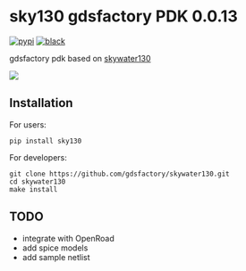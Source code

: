 # sky130 gdsfactory PDK 0.0.13

[![pypi](https://img.shields.io/pypi/v/sky130)](https://pypi.org/project/sky130/)
[![black](https://img.shields.io/badge/code%20style-black-000000.svg)](https://github.com/psf/black)

gdsfactory pdk based on [skywater130](https://github.com/google/skywater-pdk)

![](https://i.imgur.com/xvnfEtZ.png)

## Installation

For users:

```
pip install sky130
```

For developers:

```
git clone https://github.com/gdsfactory/skywater130.git
cd skywater130
make install
```

## TODO

- integrate with OpenRoad
- add spice models
- add sample netlist
